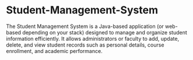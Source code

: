 # Student-Management-System
The Student Management System is a Java-based application (or web-based depending on your stack) designed to manage and organize student information efficiently. It allows administrators or faculty to add, update, delete, and view student records such as personal details, course enrollment, and academic performance.
